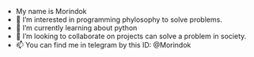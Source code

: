 - My name is Morindok
- 👀 I’m interested in programming phylosophy to solve problems.
- 🌱 I’m currently learning about python
- 💞️ I’m looking to collaborate on projects can solve a problem in society.
- 📫 You can find me in telegram by this ID: @Morindok

<!---
morindok/morindok is a ✨ special ✨ repository because its `README.md` (this file) appears on your GitHub profile.
You can click the Preview link to take a look at your changes.
--->
